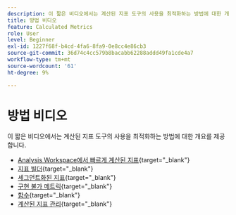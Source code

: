```yaml
---
description: 이 짧은 비디오에서는 계산된 지표 도구의 사용을 최적화하는 방법에 대한 개요를 제공합니다.
title: 방법 비디오
feature: Calculated Metrics
role: User
level: Beginner
exl-id: 1227f68f-b4cd-4fa6-8fa9-0e8cc4e86cb3
source-git-commit: 36d74c4cc579b8bacabb62288addd49fa1cde4a7
workflow-type: tm+mt
source-wordcount: '61'
ht-degree: 9%

---
```


# 방법 비디오

이 짧은 비디오에서는 계산된 지표 도구의 사용을 최적화하는 방법에 대한 개요를 제공합니다.

* [Analysis Workspace에서 빠르게 계산된 지표](https://experienceleague.adobe.com/docs/analytics-learn/tutorials/components/calculated-metrics/quick-calculated-metrics-in-analysis-workspace.html?lang=ko){target="_blank"}
* [지표 빌더](https://experienceleague.adobe.com/docs/analytics-learn/tutorials/components/calculated-metrics/calculated-metrics-metric-builder.html?lang=ko){target="_blank"}
* [세그먼트화된 지표](https://experienceleague.adobe.com/docs/analytics-learn/tutorials/components/calculated-metrics/calculated-metrics-segmented-metrics.html?lang=ko){target="_blank"}
* [구현 불가 메트릭](https://experienceleague.adobe.com/docs/analytics-learn/tutorials/components/calculated-metrics/calculated-metrics-implementationless-metrics.html?lang=ko-KR){target="_blank"}
* [함수](https://experienceleague.adobe.com/docs/analytics-learn/tutorials/components/calculated-metrics/calculated-metrics-functions.html?lang=ko){target="_blank"}
* [계산된 지표 관리](https://experienceleague.adobe.com/docs/analytics-learn/tutorials/components/calculated-metrics/manage-your-calculated-metrics.html?lang=ko){target="_blank"}
